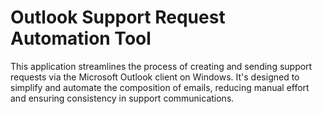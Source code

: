 # Outlook Support Request Automation Tool

This application streamlines the process of creating and sending support requests via the Microsoft Outlook client on Windows. It's designed to simplify and automate the composition of emails, reducing manual effort and ensuring consistency in support communications.